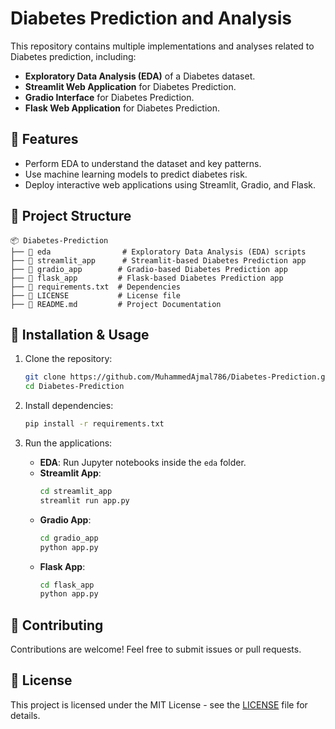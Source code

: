 # Diabetes Prediction and Analysis

This repository contains multiple implementations and analyses related to Diabetes prediction, including:

- **Exploratory Data Analysis (EDA)** of a Diabetes dataset.
- **Streamlit Web Application** for Diabetes Prediction.
- **Gradio Interface** for Diabetes Prediction.
- **Flask Web Application** for Diabetes Prediction.

## 📌 Features
- Perform EDA to understand the dataset and key patterns.
- Use machine learning models to predict diabetes risk.
- Deploy interactive web applications using Streamlit, Gradio, and Flask.

## 📂 Project Structure
```
📦 Diabetes-Prediction
├── 📂 eda                # Exploratory Data Analysis (EDA) scripts
├── 📂 streamlit_app      # Streamlit-based Diabetes Prediction app
├── 📂 gradio_app        # Gradio-based Diabetes Prediction app
├── 📂 flask_app         # Flask-based Diabetes Prediction app
├── 📜 requirements.txt  # Dependencies
├── 📜 LICENSE           # License file
├── 📜 README.md         # Project Documentation
```

## 🚀 Installation & Usage

1. Clone the repository:
   ```bash
   git clone https://github.com/MuhammedAjmal786/Diabetes-Prediction.git
   cd Diabetes-Prediction
   ```

2. Install dependencies:
   ```bash
   pip install -r requirements.txt
   ```

3. Run the applications:
   - **EDA**: Run Jupyter notebooks inside the `eda` folder.
   - **Streamlit App**:
     ```bash
     cd streamlit_app
     streamlit run app.py
     ```
   - **Gradio App**:
     ```bash
     cd gradio_app
     python app.py
     ```
   - **Flask App**:
     ```bash
     cd flask_app
     python app.py
     ```

## 🤝 Contributing
Contributions are welcome! Feel free to submit issues or pull requests.

## 📜 License
This project is licensed under the MIT License - see the [LICENSE](LICENSE) file for details.

